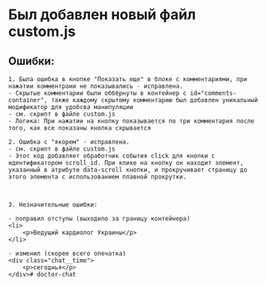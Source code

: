 # Был добавлен новый файл custom.js
## Ошибки: 

    1. Была ошибка в кнопке "Показать еще" в блоке с комментариями, при нажатии комментраии не показывались - исправлена.
    - Скрытые комментарии были оббёрнуты в контейнер с id="comments-container", также каждому скрытому комментарию был добавлен уникальный модификатор для удобсва манипуляции
    - см. скрипт в файле custom.js 
    - Логика: При нажатии на кнопку показывается по три комментария после того, как все показаны кнопка скрывается 

    2. Ошибка с "якорем" - исправлена.
    - см. скрипт в файле custom.js 
    - Этот код добавляет обработчик события click для кнопки с идентификатором scroll_id. При клике на кнопку он находит элемент, указанный в атрибуте data-scroll кнопки, и прокручивает страницу до этого элемента с использованием плавной прокрутки.



    3. Незначительные ошибки: 

    - поправил отступы (выходило за границу контейнера)
    <li>
        <p>Ведущий кардиолог Украины</p>
    </li>

    - изменил (скорее всего опечатка)
    <div class="chat__time">
        <p>сегоднья</p>
    </div>#   d o c t o r - c h a t 
 
 